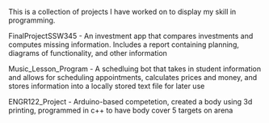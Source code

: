This is a collection of projects I have worked on to display my skill in programming. 

FinalProjectSSW345 - An investment app that compares investments and computes missing information. Includes a report containing planning, diagrams of functionality, and other information

Music_Lesson_Program - A schedluing bot that takes in student information and allows for scheduling appointments, calculates prices and money, and stores information into a locally stored text file for later use

ENGR122_Project - Arduino-based competetion, created a body using 3d printing, programmed in c++ to have body cover 5 targets on arena
